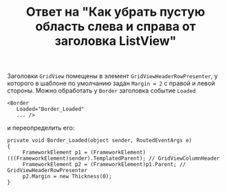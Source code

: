 ﻿---
title: "Ответ на \"Как убрать пустую область слева и справа от заголовка ListView\""
se.owner.user_id: 240512
se.owner.display_name: "MSDN.WhiteKnight"
se.owner.link: "https://ru.stackoverflow.com/users/240512/msdn-whiteknight"
se.answer_id: 832683
se.question_id: 731339
se.post_type: answer
se.is_accepted: False
---
<p>Заголовки <code>GridView</code> помещены в элемент <code>GridViewHeaderRowPresenter</code>, у которого в шаблоне по умолчанию задан <code>Margin = 2</code> с правой и левой стороны. Можно обработать у <code>Border</code> заголовка событие <code>Loaded</code> </p>

<pre><code>&lt;Border        
   Loaded="Border_Loaded"
   ... /&gt;
</code></pre>

<p>и переопределить его:</p>

<pre><code>private void Border_Loaded(object sender, RoutedEventArgs e)
{
     FrameworkElement p1 = (FrameworkElement)(((FrameworkElement)sender).TemplatedParent); // GridViewColumnHeader
     FrameworkElement p2 = (FrameworkElement)p1.Parent; // GridViewHeaderRowPresenter           
     p2.Margin = new Thickness(0);
}
</code></pre>
